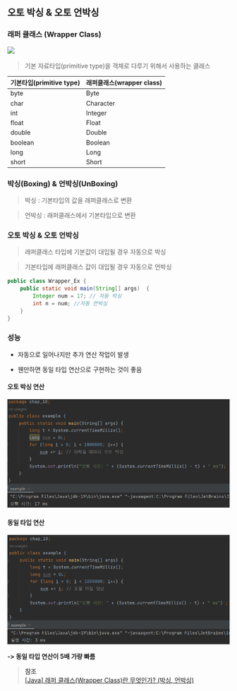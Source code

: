 ## 오토 박싱 & 오토 언박싱

### 래퍼 클래스 (Wrapper Class)
![](https://img1.daumcdn.net/thumb/R1280x0/?scode=mtistory2&fname=https%3A%2F%2Fblog.kakaocdn.net%2Fdn%2Fbvzp79%2FbtqEbacB01v%2FQQjO7cSc9tTvKJkyzFsK90%2Fimg.png)
> 기본 자료타입(primitive type)을 객체로 다루기 위해서 사용하는 클래스

|기본타입(primitive type)|래퍼클래스(wrapper class)|
| ----------------------- | -----------------------|
|byte|Byte|
|char|Character|
|int|Integer|
|float|Float|
|double|Double|
|boolean|Boolean|
|long|Long|
|short|Short|

### 박싱(Boxing) & 언박싱(UnBoxing)

> 박싱 : 기본타입의 값을 래퍼클래스로 변환

> 언박싱 : 래퍼클래스에서 기본타입으로 변환

### 오토 박싱 & 오토 언박싱

> 래퍼클래스 타입에 기본값이 대입될 경우 자동으로 박싱

> 기본타입에 래퍼클래스 값이 대입될 경우 자동으로 언박싱

```Java
public class Wrapper_Ex {
    public static void main(String[] args)  {
        Integer num = 17; // 자동 박싱
        int n = num; //자동 언박싱
    }
}
```
### 성능

- 자동으로 일어나지만 추가 연산 작업이 발생

- 웬만하면 동일 타입 연산으로 구현하는 것이 좋음

#### 오토 박싱 연산
![](https://github.com/ascody/WinterStudy/blob/main/Java/%EC%98%A4%ED%86%A0%EB%B0%95%EC%8B%B1.png?raw=true)

#### 동일 타입 연산
![](https://github.com/ascody/WinterStudy/blob/main/Java/%EB%8F%99%EC%9D%BC%ED%83%80%EC%9E%85.png?raw=true)

**-> 동일 타입 연산이 5배 가량 빠름**

> **참조**<br>
> [[Java] 래퍼 클래스(Wrapper Class)란 무엇인가? (박싱, 언박싱)](https://coding-factory.tistory.com/547)
